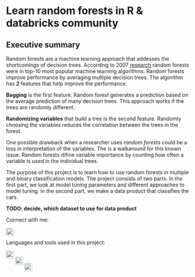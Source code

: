 # Learn random forests in R & databricks community

## Executive summary

Random forests are a machine learning approach that addesses the shortcomings
of decision trees. According to 2007 [research] random forests were in top-10
most popular machine learning algorithms. Random forests improve performance
by averaging multiple decision trees. The algorithm has **2** features that
help improve the performance.

**Bagging** is the first feature. Random forest generates a prediction based
on the average prediction of many decision trees. This approach works if the
trees are randomly different.

**Randomizing variables** that build a tree is the second feature. Randomly
choosing the variables reduces the correlation between the trees in the
forest.

One possible drawback when a researcher uses *random forests* could be a loss
in interpretation of the variables. The is a walkaround for this known issue.
Random forests difine variable importance by counting how often a variable is
used in the individual trees.

The purpose of this project is to learn how to use random forests in multiple
and binary classification models. The project consists of two parts. In the 
first part, we look at model tuning parameters and different approaches to 
model tuning. In the second part, we make a data product that classifies the
cars. 

**TODO: decide, which dataset to use for data product**



Connect with me:

[<img align="left" alt="GeorgyMakarov | LinkedIn" width="22px" src="https://cdn.jsdelivr.net/npm/simple-icons@v3/icons/linkedin.svg"/>][Linkedin]  

<br />

Languages and tools used in this project:

[<img align="left" alt="GeorgyMakarov | Rstudio" width="22px" src="https://rstudio.com/wp-content/uploads/2018/10/RStudio-Logo-gray.svg"/>][Rstudio]  
[<img align="left" alt="GeorgyMakarov | Github" width="22px" src="https://cdn.jsdelivr.net/npm/simple-icons@v3/icons/github.svg"/>][Github]  
[<img align="left" alt="GeorgyMakarov | Git" width="22px" src="https://cdn.jsdelivr.net/npm/simple-icons@v3/icons/git.svg"/>][Git]  

<br />






<br />
<br />

[research]: https://dq-blog-files.s3.amazonaws.com/10Algorithms-08.pdf 
[Linkedin]: https://www.linkedin.com/in/georgy-makarov-11436b42/  
[Rstudio]: https://rstudio.com
[Github]: https://github.com  
[Git]: https://git-scm.com  


